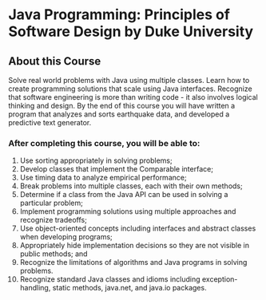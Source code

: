# Java Programming: Principles of Software Design by Duke University
## About this Course
Solve real world problems with Java using multiple classes. Learn how to create programming solutions that scale using Java interfaces. Recognize that software engineering is more than writing code - it also involves logical thinking and design. By the end of this course you will have written a program that analyzes and sorts earthquake data, and developed a predictive text generator.

### After completing this course, you will be able to:
1. Use sorting appropriately in solving problems;
2. Develop classes that implement the Comparable interface;
3. Use timing data to analyze empirical performance;
4. Break problems into multiple classes, each with their own methods;
5. Determine if a class from the Java API can be used in solving a particular problem;
6. Implement programming solutions using multiple approaches and recognize tradeoffs;
7. Use object-oriented concepts including interfaces and abstract classes when developing programs;
8. Appropriately hide implementation decisions so they are not visible in public methods; and
9. Recognize the limitations of algorithms and Java programs in solving problems.
10. Recognize standard Java classes and idioms including exception-handling, static methods, java.net, and java.io packages.
